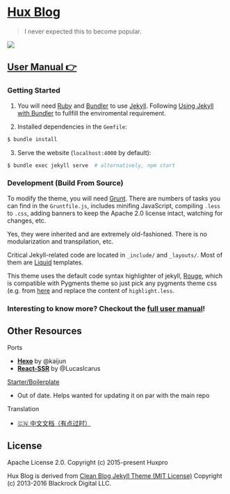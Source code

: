 [Hux Blog](https://huangxuan.me)
================================

> I never expected this to become popular.

![](http://huangxuan.me/img/blog-desktop.jpg)


[User Manual 👉](_doc/Manual.md)
--------------------------------------------------

### Getting Started

1. You will need [Ruby](https://www.ruby-lang.org/en/) and [Bundler](https://bundler.io/) to
   use [Jekyll](https://jekyllrb.com/).
   Following [Using Jekyll with Bundler](https://jekyllrb.com/tutorials/using-jekyll-with-bundler/) to fullfill the
   enviromental requirement.

2. Installed dependencies in the `Gemfile`:

```sh
$ bundle install 
```

3. Serve the website (`localhost:4000` by default):

```sh
$ bundle exec jekyll serve  # alternatively, npm start
```

### Development (Build From Source)

To modify the theme, you will need [Grunt](https://gruntjs.com/). There are numbers of tasks you can find in
the `Gruntfile.js`, includes minifing JavaScript, compiling `.less` to `.css`, adding banners to keep the Apache 2.0
license intact, watching for changes, etc.

Yes, they were inherited and are extremely old-fashioned. There is no modularization and transpilation, etc.

Critical Jekyll-related code are located in `_include/` and `_layouts/`. Most of them
are [Liquid](https://github.com/Shopify/liquid/wiki) templates.

This theme uses the default code syntax highlighter of jekyll, [Rouge](http://rouge.jneen.net/), which is compatible
with Pygments theme so just pick any pygments theme css (e.g.
from [here](http://jwarby.github.io/jekyll-pygments-themes/languages/javascript.html) and replace the content
of `highlight.less`.

### Interesting to know more? Checkout the [full user manual](_doc/Manual.md)!

Other Resources
---------------

Ports

- [**Hexo**](https://github.com/Kaijun/hexo-theme-huxblog) by @kaijun
- [**React-SSR**](https://github.com/LucasIcarus/huxpro.github.io/tree/ssr) by @LucasIcarus

[Starter/Boilerplate](https://github.com/huxpro/huxblog-boilerplate)

- Out of date. Helps wanted for updating it on par with the main repo

Translation

- [🇨🇳 中文文档（有点过时）](https://github.com/Huxpro/huxpro.github.io/blob/master/_doc/README.zh.md)

License
-------

Apache License 2.0.
Copyright (c) 2015-present Huxpro

Hux Blog is derived
from [Clean Blog Jekyll Theme (MIT License)](https://github.com/BlackrockDigital/startbootstrap-clean-blog-jekyll/)
Copyright (c) 2013-2016 Blackrock Digital LLC.
